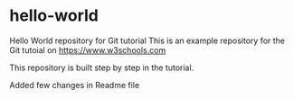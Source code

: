 # hello-world
Hello World repository for Git tutorial
This is an example repository for the Git tutoial on https://www.w3schools.com

This repository is built step by step in the tutorial.

Added few changes in Readme file
